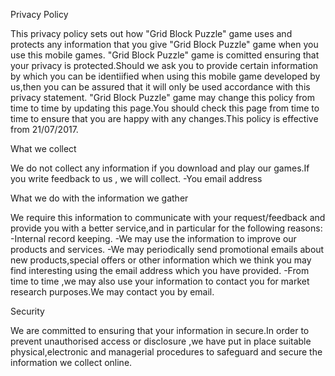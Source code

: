 Privacy Policy

This privacy policy sets out how "Grid Block Puzzle" game uses and protects any information that you give "Grid Block Puzzle" game when you use this mobile games. "Grid Block Puzzle" game is comitted ensuring that your privacy is protected.Should we ask you to provide certain information by which you can be identiified when using this mobile game developed by us,then you can be assured that it will only be used accordance with this privacy statement. "Grid Block Puzzle" game may change this policy from time to time by updating this page.You should check this page from time to time to ensure that you are happy with any changes.This policy is effective from 21/07/2017.

What we collect

We do not collect any information if you download and play our games.If you write feedback to us , we will collect. -You email address

What we do with the information we gather

We require this information to communicate with your request/feedback and provide you with a better service,and in particular for the following reasons: -Internal record keeping. -We may use the information to improve our products and services. -We may periodically send promotional emails about new products,special offers or other information which we think you may find interesting using the email address which you have provided. -From time to time ,we may also use your information to contact you for market research purposes.We may contact you by email.

Security

We are committed to ensuring that your information in secure.In order to prevent unauthorised access or disclosure ,we have put in place suitable physical,electronic and managerial procedures to safeguard and secure the information we collect online.
